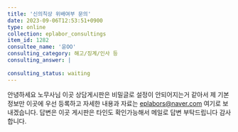 ```yaml
---
title: '신의칙상 위배여부 문의'
date: 2023-09-06T12:53:51+0900
type: online
collection: eplabor_consultings
item_id: 1282
consultee_name: '윤OO'
consulting_category: 해고/징계/인사 등
consulting_answer: |
    
consulting_status: waiting
---
```


안녕하세요 노무사님 이곳 상담게시판은 비밀글로 설정이 안되어지는거 같아서 제 기본정보만 이곳에 우선 등록하고 자세한 내용과 자료는 eplabors@naver.com 여기로 보내겠습니다. 답변은 이곳 게시판은 타인도 확인가능해서 메일로 답변 부탁드립니다 감사합니다.
